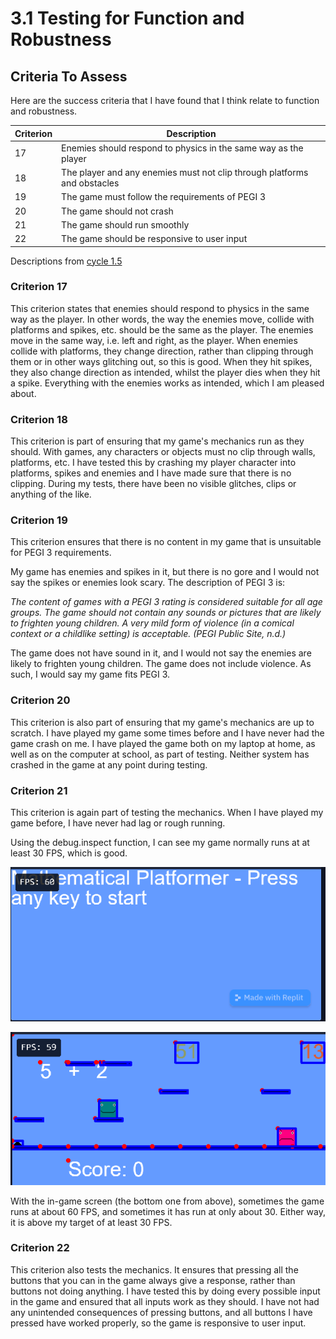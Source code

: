 # 3.1 Testing for Function and Robustness

## Criteria To Assess

Here are the success criteria that I have found that I think relate to function and robustness.

| Criterion | Description                                                              |
| --------- | ------------------------------------------------------------------------ |
| 17        | Enemies should respond to physics in the same way as the player          |
| 18        | The player and any enemies must not clip through platforms and obstacles |
| 19        | The game must follow the requirements of PEGI 3                          |
| 20        | The game should not crash                                                |
| 21        | The game should run smoothly                                             |
| 22        | The game should be responsive to user input                              |

Descriptions from [cycle 1.5](../analysis/1.5-success-criteria.md)

### Criterion 17

This criterion states that enemies should respond to physics in the same way as the player. In other words, the way the enemies move, collide with platforms and spikes, etc. should be the same as the player. The enemies move in the same way, i.e. left and right, as the player. When enemies collide with platforms, they change direction, rather than clipping through them or in other ways glitching out, so this is good. When they hit spikes, they also change direction as intended, whilst the player dies when they hit a spike. Everything with the enemies works as intended, which I am pleased about.

### Criterion 18

This criterion is part of ensuring that my game's mechanics run as they should. With games, any characters or objects must no clip through walls, platforms, etc. I have tested this by crashing my player character into platforms, spikes and enemies and I have made sure that there is no clipping. During my tests, there have been no visible glitches, clips or anything of the like.

### Criterion 19

This criterion ensures that there is no content in my game that is unsuitable for PEGI 3 requirements.

My game has enemies and spikes in it, but there is no gore and I would not say the spikes or enemies look scary. The description of PEGI 3 is:

_The content of games with a PEGI 3 rating is considered suitable for all age groups. The game should not contain any sounds or pictures that are likely to frighten young children. A very mild form of violence (in a comical context or a childlike setting) is acceptable. (PEGI Public Site, n.d.)_

The game does not have sound in it, and I would not say the enemies are likely to frighten young children. The game does not include violence. As such, I would say my game fits PEGI 3.

### Criterion 20

This criterion is also part of ensuring that my game's mechanics are up to scratch. I have played my game some times before and I have never had the game crash on me. I have played the game both on my laptop at home, as well as on the computer at school, as part of testing. Neither system has crashed in the game at any point during testing.

### Criterion 21

This criterion is again part of testing the mechanics. When I have played my game before, I have never had lag or rough running.

Using the debug.inspect function, I can see my game normally runs at at least 30 FPS, which is good.

![](<../.gitbook/assets/image (11).png>)

![](<../.gitbook/assets/image (1) (1) (1) (1) (1) (1).png>)

With the in-game screen (the bottom one from above), sometimes the game runs at about 60 FPS, and sometimes it has run at only about 30. Either way, it is above my target of at least 30 FPS.

### Criterion 22

This criterion also tests the mechanics. It ensures that pressing all the buttons that you can in the game always give a response, rather than buttons not doing anything. I have tested this by doing every possible input in the game and ensured that all inputs work as they should. I have not had any unintended consequences of pressing buttons, and all buttons I have pressed have worked properly, so the game is responsive to user input.
